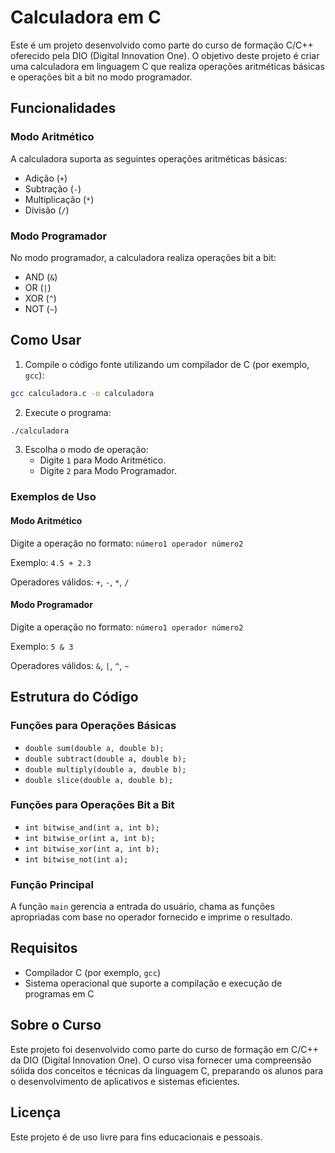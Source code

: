 # Calculadora em C

Este é um projeto desenvolvido como parte do curso de formação C/C++ oferecido pela DIO (Digital Innovation One). O objetivo deste projeto é criar uma calculadora em linguagem C que realiza operações aritméticas básicas e operações bit a bit no modo programador.

## Funcionalidades

### Modo Aritmético

A calculadora suporta as seguintes operações aritméticas básicas:
- Adição (`+`)
- Subtração (`-`)
- Multiplicação (`*`)
- Divisão (`/`)

### Modo Programador

No modo programador, a calculadora realiza operações bit a bit:
- AND (`&`)
- OR (`|`)
- XOR (`^`)
- NOT (`~`)

## Como Usar

1. Compile o código fonte utilizando um compilador de C (por exemplo, `gcc`):

```sh
gcc calculadora.c -o calculadora
```

2. Execute o programa:

```sh
./calculadora
```

3. Escolha o modo de operação:
   - Digite `1` para Modo Aritmético.
   - Digite `2` para Modo Programador.

### Exemplos de Uso

#### Modo Aritmético

Digite a operação no formato: `número1 operador número2`

Exemplo: `4.5 + 2.3`

Operadores válidos: `+`, `-`, `*`, `/`

#### Modo Programador

Digite a operação no formato: `número1 operador número2`

Exemplo: `5 & 3`

Operadores válidos: `&`, `|`, `^`, `~`

## Estrutura do Código

### Funções para Operações Básicas

- `double sum(double a, double b);`
- `double subtract(double a, double b);`
- `double multiply(double a, double b);`
- `double slice(double a, double b);`

### Funções para Operações Bit a Bit

- `int bitwise_and(int a, int b);`
- `int bitwise_or(int a, int b);`
- `int bitwise_xor(int a, int b);`
- `int bitwise_not(int a);`

### Função Principal

A função `main` gerencia a entrada do usuário, chama as funções apropriadas com base no operador fornecido e imprime o resultado.

## Requisitos

- Compilador C (por exemplo, `gcc`)
- Sistema operacional que suporte a compilação e execução de programas em C

## Sobre o Curso

Este projeto foi desenvolvido como parte do curso de formação em C/C++ da DIO (Digital Innovation One). O curso visa fornecer uma compreensão sólida dos conceitos e técnicas da linguagem C, preparando os alunos para o desenvolvimento de aplicativos e sistemas eficientes.

## Licença

Este projeto é de uso livre para fins educacionais e pessoais.
